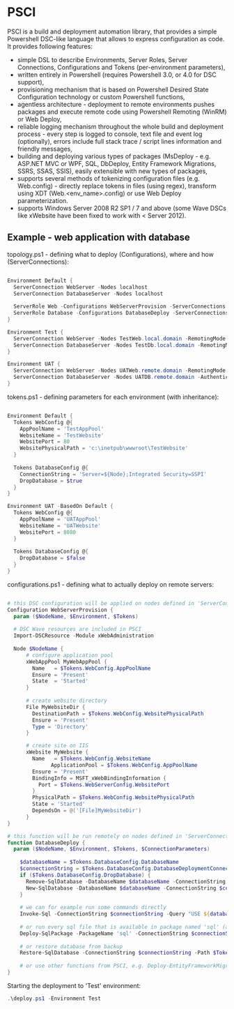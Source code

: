 PSCI
=======
PSCI is a build and deployment automation library, that provides a simple Powershell DSC-like language that allows to express configuration as code. It provides following features:
- simple DSL to describe Environments, Server Roles, Server Connections, Configurations and Tokens (per-environment parameters), 
- written entirely in Powershell (requires Powershell 3.0, or 4.0 for DSC support),
- provisioning mechanism that is based on Powershell Desired State Configuration technology or custom Powershell functions,
- agentless architecture - deployment to remote environments pushes packages and execute remote code using Powershell Remoting (WinRM) or Web Deploy, 
- reliable logging mechanism throughout the whole build and deployment process - every step is logged to console, text file and event log (optionally), errors include full stack trace / script lines information and friendly messages,
- building and deploying various types of packages (MsDeploy - e.g. ASP.NET MVC or WPF, SQL, DbDeploy, Entity Framework Migrations, SSRS, SSAS, SSIS), easily extensible with new types of packages,
- supports several methods of tokenizing configuration files (e.g. Web.config) - directly replace tokens in files (using regex), transform using XDT (Web.<env_name>.config) or use Web Deploy parameterization.
- supports Windows Server 2008 R2 SP1 / 7 and above (some Wave DSCs like xWebsite have been fixed to work with < Server 2012).

Example - web application with database
-------------
topology.ps1 - defining what to deploy (Configurations), where and how (ServerConnections):

```powershell

Environment Default {
  ServerConnection WebServer -Nodes localhost
  ServerConnection DatabaseServer -Nodes localhost
  
  ServerRole Web -Configurations WebServerProvision -ServerConnections WebServer
  ServerRole Database -Configurations DatabaseDeploy -ServerConnections DatabaseServer -RunRemotely
}

Environment Test {
  ServerConnection WebServer -Nodes TestWeb.local.domain -RemotingMode PSRemoting
  ServerConnection DatabaseServer -Nodes TestDb.local.domain -RemotingMode PSRemoting
}

Environment UAT {
  ServerConnection WebServer -Nodes UATWeb.remote.domain -RemotingMode WebDeployHandler
  ServerConnection DatabaseServer -Nodes UATDB.remote.domain -Authentication CredSSP -Protocol HTTPS 
}

```
tokens.ps1 - defining parameters for each environment (with inheritance):

```powershell

Environment Default {
  Tokens WebConfig @{
    AppPoolName = 'TestAppPool'
    WebsiteName = 'TestWebsite'
    WebsitePort = 80
    WebsitePhysicalPath = 'c:\inetpub\wwwroot\TestWebsite'
  }
  
  Tokens DatabaseConfig @{
    ConnectionString = 'Server=${Node};Integrated Security=SSPI'
    DropDatabase = $true
  }
}

Environment UAT -BasedOn Default {
  Tokens WebConfig @{
    AppPoolName = 'UATAppPool'
    WebsiteName = 'UATWebsite'
    WebsitePort = 8080
  }
  
  Tokens DatabaseConfig @{
    DropDatabase = $false
  }
}

```
configurations.ps1 - defining what to actually deploy on remote servers:

```powershell

# this DSC configuration will be applied on nodes defined in 'ServerConnection WebServer'
Configuration WebServerProvision {
  param ($NodeName, $Environment, $Tokens)
  
  # DSC Wave resources are included in PSCI
  Import-DSCResource -Module xWebAdministration
  
  Node $NodeName {
      # configure application pool
      xWebAppPool MyWebAppPool { 
        Name   = $Tokens.WebConfig.AppPoolName
        Ensure = 'Present' 
        State  = 'Started'
      }
      
      # create website directory
      File MyWebsiteDir {
        DestinationPath = $Tokens.WebConfig.WebsitePhysicalPath
        Ensure = 'Present'
        Type = 'Directory'
      }

      # create site on IIS
      xWebsite MyWebsite { 
        Name   = $Tokens.WebConfig.WebsiteName
			  ApplicationPool = $Tokens.WebConfig.AppPoolName 
        Ensure = 'Present' 
        BindingInfo = MSFT_xWebBindingInformation { 
          Port = $Tokens.WebServerConfig.WebsitePort
        } 
        PhysicalPath = $Tokens.WebConfig.WebsitePhysicalPath
        State = 'Started' 
        DependsOn = @('[File]MyWebsiteDir')
      } 
}

# this function will be run remotely on nodes defined in 'ServerConnection DatabaseServer' 
function DatabaseDeploy {
  param ($NodeName, $Environment, $Tokens, $ConnectionParameters)
  
    $databaseName = $Tokens.DatabaseConfig.DatabaseName
    $connectionString = $Tokens.DatabaseConfig.DatabaseDeploymentConnectionString
    if ($Tokens.DatabaseConfig.DropDatabase) { 
      Remove-SqlDatabase -DatabaseName $databaseName -ConnectionString $connectionString
      New-SqlDatabase -DatabaseName $databaseName -ConnectionString $connectionString
    }
    
    # we can for example run some commands directly
    Invoke-Sql -ConnectionString $connectionString -Query "USE ${databaseName}; PRINT 'some commands'"
    
    # or run every sql file that is available in package named 'sql' (assuming we have built the package beforehand)
    Deploy-SqlPackage -PackageName 'sql' -ConnectionString $connectionString
    
    # or restore database from backup
    Restore-SqlDatabase -ConnectionString $connectionString -Path $Tokens.DatabaseConfig.BackupPath -DatabaseName $databaseName 
    
    # or use other functions from PSCI, e.g. Deploy-EntityFrameworkMigratePackage, Deploy-DBDeploy, Deploy-SSRS*
}
```
Starting the deployment to 'Test' environment:
```powershell
.\deploy.ps1 -Environment Test
```
